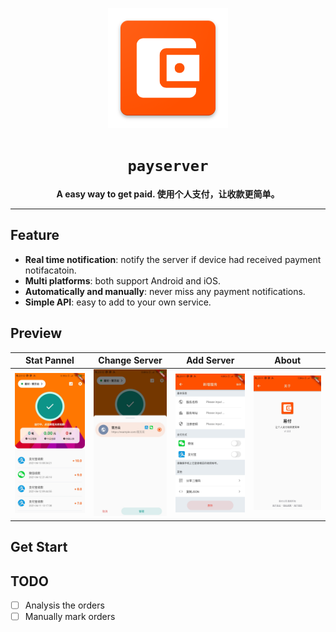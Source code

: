 <div align="center">

![PayServer](./assets/logo.png)

# `payserver`

**A easy way to get paid. 使用个人支付，让收款更简单。**

</div>

---

## Feature

- **Real time notification**: notify the server if device had received payment notifacatoin.
- **Multi platforms**: both support Android and iOS.
- **Automatically and manually**: never miss any payment notifications.
- **Simple API**: easy to add to your own service.

## Preview


|Stat Pannel|Change Server|Add Server|About|
|:---:|:---:|:---:|:---:|
|![Stat Pannel](./assets/home.jpg)|![Change Server](./assets/server-selector.jpg)|![Add Server](./assets/edit-server.jpg)|![About](./assets/about.jpg)|

## Get Start

## TODO

- [ ] Analysis the orders
- [ ] Manually mark orders